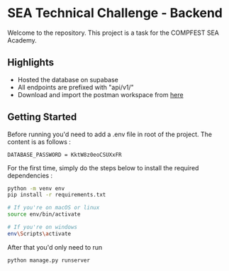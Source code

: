 # SEA Technical Challenge - Backend
Welcome to the repository. This project is a task for the COMPFEST SEA Academy. 

## Highlights
- Hosted the database on supabase
- All endpoints are prefixed with "api/v1/"
- Download and import the postman workspace from [here](https://drive.google.com/file/d/1O2ynremZ3nnGqmaThSvW3JiUmhR8gWSv/view?usp=sharing)

## Getting Started
Before running you'd need to add a .env file in root of the project. The content is as follows :
```
DATABASE_PASSWORD = KktW8z0eoCSUXxFR
```  

For the first time, simply do the steps below to install the required dependencies :
```bash
python -m venv env
pip install -r requirements.txt

# If you're on macOS or linux
source env/bin/activate 

# If you're on windows
env\Scripts\activate
```
After that you'd only need to run 
```bash
python manage.py runserver
```
